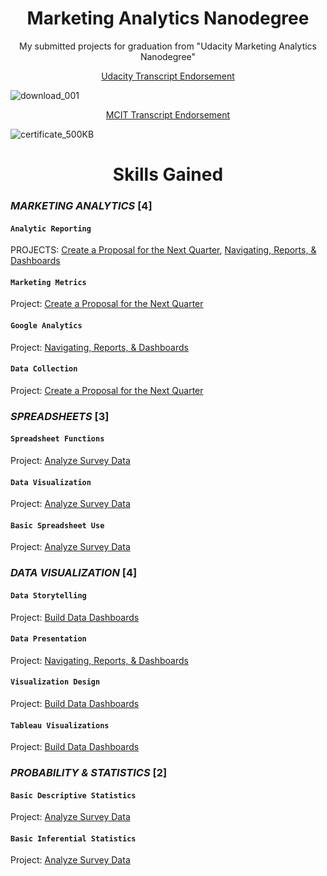 <p><h1 align="center">Marketing Analytics Nanodegree</h1></p>

<p align="center"><h7 align='center'>My submitted projects for graduation from "Udacity Marketing Analytics Nanodegree"</h7></p>
<p align="center"><a href="https://graduation.udacity.com/confirm/MUTY93J3">Udacity Transcript Endorsement</a></p>

![download_001](https://user-images.githubusercontent.com/77938921/114275997-6f831700-9a2d-11eb-9fe2-05233f32e882.jpg)

<p align="center"><a href="http://techleaders.eg/Learner/13-29655/certificate.html">MCIT Transcript Endorsement</a></p>

![certificate_500KB](https://user-images.githubusercontent.com/77938921/114275462-2fbb3000-9a2b-11eb-85c1-5ecbeaec2a60.jpg)
 
<p><h1 align="center">Skills Gained</h1></p>

### _MARKETING ANALYTICS_ [4]
#### `Analytic Reporting`
PROJECTS: [Create a Proposal for the Next Quarter](8th%20proj%20-%20Create%20a%20Proposal%20for%20the%20Next%20Quarter), [Navigating, Reports, & Dashboards](6th%20proj%20-%20Google%20Data%20Studio%20dashboard)
#### `Marketing Metrics`
Project: [Create a Proposal for the Next Quarter](8th%20proj%20-%20Create%20a%20Proposal%20for%20the%20Next%20Quarter)
#### `Google Analytics`
Project: [Navigating, Reports, & Dashboards](6th%20proj%20-%20Google%20Data%20Studio%20dashboard)
#### `Data Collection`
Project: [Create a Proposal for the Next Quarter](8th%20proj%20-%20Create%20a%20Proposal%20for%20the%20Next%20Quarter)
### _SPREADSHEETS_ [3]
#### `Spreadsheet Functions`
Project: [Analyze Survey Data](2nd%20proj%20-%20Udacity%20survey%20insights)
#### `Data Visualization`
Project: [Analyze Survey Data](2nd%20proj%20-%20Udacity%20survey%20insights)
#### `Basic Spreadsheet Use`
Project: [Analyze Survey Data](2nd%20proj%20-%20Udacity%20survey%20insights)
### _DATA VISUALIZATION_ [4]
#### `Data Storytelling`
Project: [Build Data Dashboards](4th%20proj%20-%20YouTube%20Video%20Categories%20Statistics%20Tableau%20Dashboard)
#### `Data Presentation`
Project: [Navigating, Reports, & Dashboards](6th%20proj%20-%20Google%20Data%20Studio%20dashboard)
#### `Visualization Design`
Project: [Build Data Dashboards](4th%20proj%20-%20YouTube%20Video%20Categories%20Statistics%20Tableau%20Dashboard)
#### `Tableau Visualizations`
Project: [Build Data Dashboards](4th%20proj%20-%20YouTube%20Video%20Categories%20Statistics%20Tableau%20Dashboard)
### _PROBABILITY & STATISTICS_ [2]
#### `Basic Descriptive Statistics`
Project: [Analyze Survey Data](2nd%20proj%20-%20Udacity%20survey%20insights)
#### `Basic Inferential Statistics`
Project: [Analyze Survey Data](2nd%20proj%20-%20Udacity%20survey%20insights)
